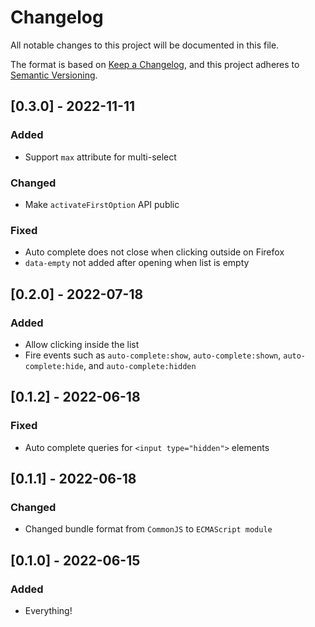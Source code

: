 # Changelog

All notable changes to this project will be documented in this file.

The format is based on [Keep a Changelog](https://keepachangelog.com/en/1.0.0/),
and this project adheres to [Semantic Versioning](https://semver.org/spec/v2.0.0.html).

## [0.3.0] - 2022-11-11

### Added

- Support `max` attribute for multi-select

### Changed

- Make `activateFirstOption` API public

### Fixed

- Auto complete does not close when clicking outside on Firefox
- `data-empty` not added after opening when list is empty

## [0.2.0] - 2022-07-18

### Added

- Allow clicking inside the list
- Fire events such as `auto-complete:show`, `auto-complete:shown`, `auto-complete:hide`, and `auto-complete:hidden`

## [0.1.2] - 2022-06-18

### Fixed

- Auto complete queries for `<input type="hidden">` elements

## [0.1.1] - 2022-06-18

### Changed

- Changed bundle format from `CommonJS` to `ECMAScript module`

## [0.1.0] - 2022-06-15

### Added

- Everything!
